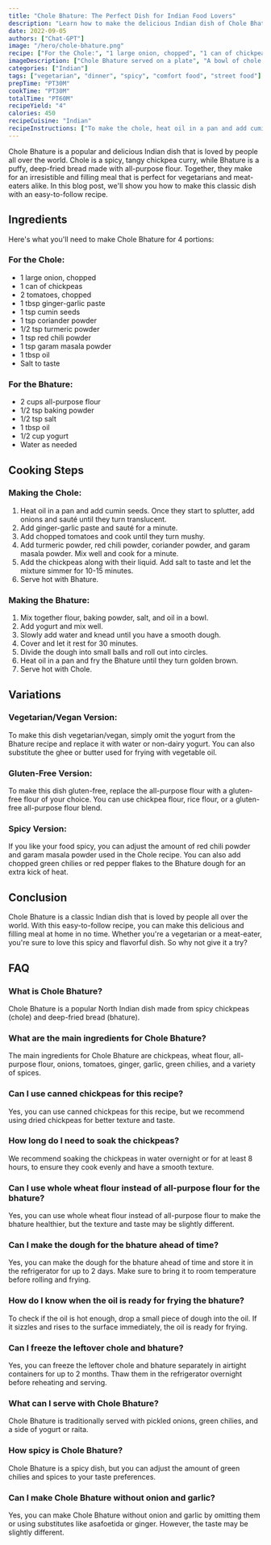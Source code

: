 ```yaml
---
title: "Chole Bhature: The Perfect Dish for Indian Food Lovers"
description: "Learn how to make the delicious Indian dish of Chole Bhature with this easy-to-follow recipe. Perfect for vegetarians and meat-eaters alike!"
date: 2022-09-05
authors: ["Chat-GPT"]
image: "/hero/chole-bhature.png"
recipe: ["For the Chole:", "1 large onion, chopped", "1 can of chickpeas", "2 tomatoes, chopped", "1 tbsp ginger-garlic paste", "1 tsp cumin seeds", "1 tsp coriander powder", "1/2 tsp turmeric powder", "1 tsp red chili powder", "1 tsp garam masala powder", "1 tbsp oil", "Salt to taste", "For the Bhature:", "2 cups all-purpose flour", "1/2 tsp baking powder", "1/2 tsp salt", "1 tbsp oil", "1/2 cup yogurt", "Water as needed"]
imageDescription: ["Chole Bhature served on a plate", "A bowl of chole with onion and lemon slices", "A plate of puffy bhature", "A bowl of chole with a spoon"]
categories: ["Indian"]
tags: ["vegetarian", "dinner", "spicy", "comfort food", "street food"]
prepTime: "PT30M"
cookTime: "PT30M"
totalTime: "PT60M"
recipeYield: "4"
calories: 450
recipeCuisine: "Indian"
recipeInstructions: ["To make the chole, heat oil in a pan and add cumin seeds. Once they start to splutter, add onions and sauté until they turn translucent. Add ginger-garlic paste and sauté for a minute. Add chopped tomatoes and cook until they turn mushy. Add turmeric powder, red chili powder, coriander powder, and garam masala powder. Mix well and cook for a minute. Add the chickpeas along with their liquid. Add salt to taste and let the mixture simmer for 10-15 minutes. Serve hot with bhature.", "To make the bhature, mix together flour, baking powder, salt, and oil. Add yogurt and mix well. Slowly add water and knead until you have a smooth dough. Cover and let it rest for 30 minutes. Divide the dough into small balls and roll out into circles. Heat oil in a pan and fry the bhature until they turn golden brown. Serve hot with chole."]
---
```


Chole Bhature is a popular and delicious Indian dish that is loved by people all over the world. Chole is a spicy, tangy chickpea curry, while Bhature is a puffy, deep-fried bread made with all-purpose flour. Together, they make for an irresistible and filling meal that is perfect for vegetarians and meat-eaters alike. In this blog post, we'll show you how to make this classic dish with an easy-to-follow recipe.

## Ingredients

Here's what you'll need to make Chole Bhature for 4 portions:

### For the Chole:

- 1 large onion, chopped
- 1 can of chickpeas
- 2 tomatoes, chopped
- 1 tbsp ginger-garlic paste
- 1 tsp cumin seeds
- 1 tsp coriander powder
- 1/2 tsp turmeric powder
- 1 tsp red chili powder
- 1 tsp garam masala powder
- 1 tbsp oil
- Salt to taste

### For the Bhature:

- 2 cups all-purpose flour
- 1/2 tsp baking powder
- 1/2 tsp salt
- 1 tbsp oil
- 1/2 cup yogurt
- Water as needed

## Cooking Steps

### Making the Chole:

1. Heat oil in a pan and add cumin seeds. Once they start to splutter, add onions and sauté until they turn translucent.
2. Add ginger-garlic paste and sauté for a minute.
3. Add chopped tomatoes and cook until they turn mushy.
4. Add turmeric powder, red chili powder, coriander powder, and garam masala powder. Mix well and cook for a minute.
5. Add the chickpeas along with their liquid. Add salt to taste and let the mixture simmer for 10-15 minutes.
6. Serve hot with Bhature.

### Making the Bhature:

1. Mix together flour, baking powder, salt, and oil in a bowl.
2. Add yogurt and mix well.
3. Slowly add water and knead until you have a smooth dough.
4. Cover and let it rest for 30 minutes.
5. Divide the dough into small balls and roll out into circles.
6. Heat oil in a pan and fry the Bhature until they turn golden brown.
7. Serve hot with Chole.

## Variations

### Vegetarian/Vegan Version:

To make this dish vegetarian/vegan, simply omit the yogurt from the Bhature recipe and replace it with water or non-dairy yogurt. You can also substitute the ghee or butter used for frying with vegetable oil.

### Gluten-Free Version:

To make this dish gluten-free, replace the all-purpose flour with a gluten-free flour of your choice. You can use chickpea flour, rice flour, or a gluten-free all-purpose flour blend.

### Spicy Version:

If you like your food spicy, you can adjust the amount of red chili powder and garam masala powder used in the Chole recipe. You can also add chopped green chilies or red pepper flakes to the Bhature dough for an extra kick of heat.

## Conclusion

Chole Bhature is a classic Indian dish that is loved by people all over the world. With this easy-to-follow recipe, you can make this delicious and filling meal at home in no time. Whether you're a vegetarian or a meat-eater, you're sure to love this spicy and flavorful dish. So why not give it a try?

## FAQ

### What is Chole Bhature?

Chole Bhature is a popular North Indian dish made from spicy chickpeas (chole) and deep-fried bread (bhature).

### What are the main ingredients for Chole Bhature?

The main ingredients for Chole Bhature are chickpeas, wheat flour, all-purpose flour, onions, tomatoes, ginger, garlic, green chilies, and a variety of spices.

### Can I use canned chickpeas for this recipe?

Yes, you can use canned chickpeas for this recipe, but we recommend using dried chickpeas for better texture and taste.

### How long do I need to soak the chickpeas?

We recommend soaking the chickpeas in water overnight or for at least 8 hours, to ensure they cook evenly and have a smooth texture.

### Can I use whole wheat flour instead of all-purpose flour for the bhature?

Yes, you can use whole wheat flour instead of all-purpose flour to make the bhature healthier, but the texture and taste may be slightly different.

### Can I make the dough for the bhature ahead of time?

Yes, you can make the dough for the bhature ahead of time and store it in the refrigerator for up to 2 days. Make sure to bring it to room temperature before rolling and frying.

### How do I know when the oil is ready for frying the bhature?

To check if the oil is hot enough, drop a small piece of dough into the oil. If it sizzles and rises to the surface immediately, the oil is ready for frying.

### Can I freeze the leftover chole and bhature?

Yes, you can freeze the leftover chole and bhature separately in airtight containers for up to 2 months. Thaw them in the refrigerator overnight before reheating and serving.

### What can I serve with Chole Bhature?

Chole Bhature is traditionally served with pickled onions, green chilies, and a side of yogurt or raita.

### How spicy is Chole Bhature?

Chole Bhature is a spicy dish, but you can adjust the amount of green chilies and spices to your taste preferences.

### Can I make Chole Bhature without onion and garlic?

Yes, you can make Chole Bhature without onion and garlic by omitting them or using substitutes like asafoetida or ginger. However, the taste may be slightly different.